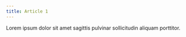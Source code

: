 ```yaml
---
title: Article 1
---
```


Lorem ipsum dolor sit amet sagittis pulvinar sollicitudin aliquam porttitor.
